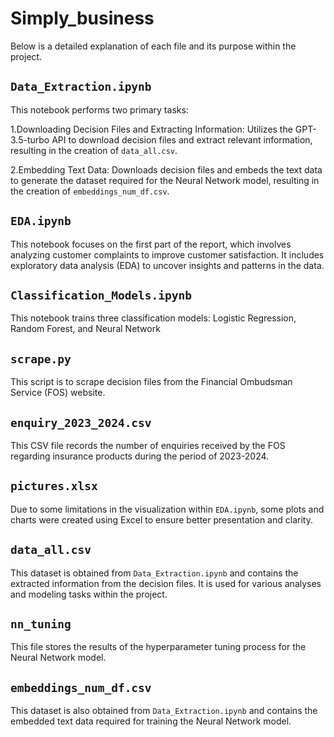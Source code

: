 # Simply_business
Below is a detailed explanation of each file and its purpose within the project.

## `Data_Extraction.ipynb`
This notebook performs two primary tasks:

1.Downloading Decision Files and Extracting Information: Utilizes the GPT-3.5-turbo API to download decision files and extract relevant information, resulting in the creation of `data_all.csv`.

2.Embedding Text Data: Downloads decision files and embeds the text data to generate the dataset required for the Neural Network model, resulting in the creation of `embeddings_num_df.csv`.

## `EDA.ipynb`
This notebook focuses on the first part of the report, which involves analyzing customer complaints to improve customer satisfaction. It includes exploratory data analysis (EDA) to uncover insights and patterns in the data.

## `Classification_Models.ipynb`
This notebook trains three classification models: Logistic Regression, Random Forest, and Neural Network

## `scrape.py`
This script is to scrape decision files from the Financial Ombudsman Service (FOS) website. 

## `enquiry_2023_2024.csv`
This CSV file records the number of enquiries received by the FOS regarding insurance products during the period of 2023-2024. 

## `pictures.xlsx`
Due to some limitations in the visualization within `EDA.ipynb`, some plots and charts were created using Excel to ensure better presentation and clarity.

## `data_all.csv`
This dataset is obtained from `Data_Extraction.ipynb` and contains the extracted information from the decision files. It is used for various analyses and modeling tasks within the project.

## `nn_tuning`
This file stores the results of the hyperparameter tuning process for the Neural Network model.

## `embeddings_num_df.csv`
This dataset is also obtained from `Data_Extraction.ipynb` and contains the embedded text data required for training the Neural Network model.
